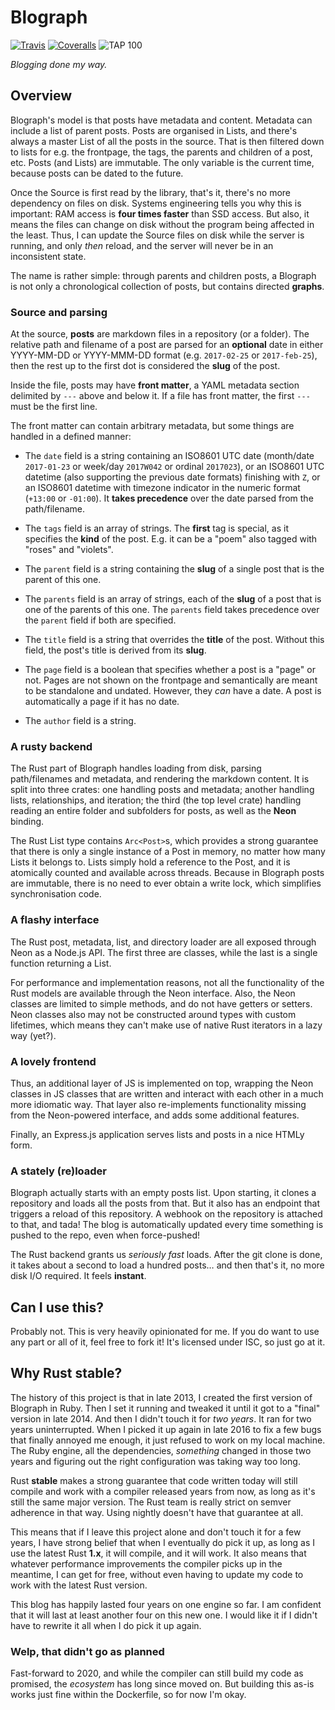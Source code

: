 # Blograph

[![Travis](https://img.shields.io/travis/passcod/blograph.svg?style=flat-square)](https://travis-ci.org/passcod/blograph)
[![Coveralls](https://img.shields.io/coveralls/passcod/blograph.svg?style=flat-square)](https://coveralls.io/github/passcod/blograph)
![TAP 100](https://img.shields.io/badge/TAP-100-000000.svg?style=flat-square)

_Blogging done my way._

## Overview

Blograph's model is that posts have metadata and content. Metadata can include
a list of parent posts. Posts are organised in Lists, and there's always a
master List of all the posts in the source. That is then filtered down to lists
for e.g. the frontpage, the tags, the parents and children of a post, etc.
Posts (and Lists) are immutable. The only variable is the current time, because
posts can be dated to the future.

Once the Source is first read by the library, that's it, there's no more
dependency on files on disk. Systems engineering tells you why this is
important: RAM access is **four times faster** than SSD access. But also, it
means the files can change on disk without the program being affected in the
least. Thus, I can update the Source files on disk while the server is running,
and only _then_ reload, and the server will never be in an inconsistent state.

The name is rather simple: through parents and children posts, a Blograph is
not only a chronological collection of posts, but contains directed **graphs**.

### Source and parsing

At the source, **posts** are markdown files in a repository (or a folder). The
relative path and filename of a post are parsed for an **optional** date in
either YYYY-MM-DD or YYYY-MMM-DD format (e.g. `2017-02-25` or `2017-feb-25`),
then the rest up to the first dot is considered the **slug** of the post.

Inside the file, posts may have **front matter**, a YAML metadata section
delimited by `---` above and below it. If a file has front matter, the first
`---` must be the first line.

The front matter can contain arbitrary metadata, but some things are handled
in a defined manner:

- The `date` field is a string containing an ISO8601 UTC date (month/date
  `2017-01-23` or week/day `2017W042` or ordinal `2017023`), or an ISO8601 UTC
  datetime (also supporting the previous date formats) finishing with `Z`, or
  an ISO8601 datetime with timezone indicator in the numeric format (`+13:00`
  or `-01:00`). It **takes precedence** over the date parsed from the
  path/filename.

- The `tags` field is an array of strings. The **first** tag is special, as it
  specifies the **kind** of the post. E.g. it can be a "poem" also tagged with
  "roses" and "violets".

- The `parent` field is a string containing the **slug** of a single post that
  is the parent of this one.

- The `parents` field is an array of strings, each of the **slug** of a post
  that is one of the parents of this one. The `parents` field takes precedence
  over the `parent` field if both are specified.

- The `title` field is a string that overrides the **title** of the post.
  Without this field, the post's title is derived from its **slug**.

- The `page` field is a boolean that specifies whether a post is a "page" or
  not. Pages are not shown on the frontpage and semantically are meant to be
  standalone and undated. However, they *can* have a date. A post is
  automatically a page if it has no date.

- The `author` field is a string.

### A rusty backend

The Rust part of Blograph handles loading from disk, parsing path/filenames and
metadata, and rendering the markdown content. It is split into three crates:
one handling posts and metadata; another handling lists, relationships, and
iteration; the third (the top level crate) handling reading an entire folder
and subfolders for posts, as well as the **Neon** binding.

The Rust List type contains `Arc<Post>`s, which provides a strong guarantee
that there is only a single instance of a Post in memory, no matter how many
Lists it belongs to. Lists simply hold a reference to the Post, and it is
atomically counted and available across threads. Because in Blograph posts are
immutable, there is no need to ever obtain a write lock, which simplifies
synchronisation code.

### A flashy interface

The Rust post, metadata, list, and directory loader are all exposed through
Neon as a Node.js API. The first three are classes, while the last is a single
function returning a List.

For performance and implementation reasons, not all the functionality of the
Rust models are available through the Neon interface. Also, the Neon classes
are limited to simple methods, and do not have getters or setters. Neon classes
also may not be constructed around types with custom lifetimes, which means
they can't make use of native Rust iterators in a lazy way (yet?).

### A lovely frontend

Thus, an additional layer of JS is implemented on top, wrapping the Neon
classes in JS classes that are written and interact with each other in a much
more idiomatic way. That layer also re-implements functionality missing from
the Neon-powered interface, and adds some additional features.

Finally, an Express.js application serves lists and posts in a nice HTMLy form.

### A stately (re)loader

Blograph actually starts with an empty posts list. Upon starting, it clones a
repository and loads all the posts from that. But it also has an endpoint that
triggers a reload of this repository. A webhook on the repository is attached
to that, and tada! The blog is automatically updated every time something is
pushed to the repo, even when force-pushed!

The Rust backend grants us _seriously fast_ loads. After the git clone is done,
it takes about a second to load a hundred posts… and then that's it, no more
disk I/O required. It feels **instant**.

## Can I use this?

Probably not. This is very heavily opinionated for me. If you do want to use
any part or all of it, feel free to fork it! It's licensed under ISC, so just
go at it.

## Why Rust stable?

The history of this project is that in late 2013, I created the first version
of Blograph in Ruby. Then I set it running and tweaked it until it got to a
"final" version in late 2014. And then I didn't touch it for _two years_. It
ran for two years uninterrupted. When I picked it up again in late 2016 to fix
a few bugs that finally annoyed me enough, it just refused to work on my local
machine. The Ruby engine, all the dependencies, _something_ changed in those
two years and figuring out the right configuration was taking way too long.

Rust **stable** makes a strong guarantee that code written today will still
compile and work with a compiler released years from now, as long as it's still
the same major version. The Rust team is really strict on semver adherence in
that way. Using nightly doesn't have that guarantee at all.

This means that if I leave this project alone and don't touch it for a few
years, I have strong belief that when I eventually do pick it up, as long as I
use the latest Rust **1.x**, it will compile, and it will work. It also means
that whatever performance improvements the compiler picks up in the meantime, I
can get for free, without even having to update my code to work with the latest
Rust version.

This blog has happily lasted four years on one engine so far. I am confident
that it will last at least another four on this new one. I would like it if I
didn't have to rewrite it all when I do pick it up again.

### Welp, that didn't go as planned

Fast-forward to 2020, and while the compiler can still build my code as
promised, the *ecosystem* has long since moved on. But building this as-is
works just fine within the Dockerfile, so for now I'm okay.
